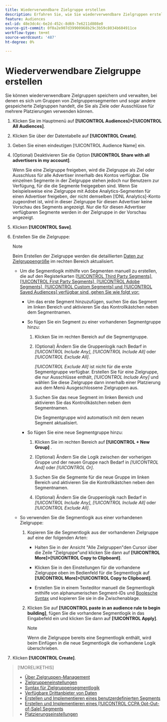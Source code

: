 ```yaml
---
title: Wiederverwendbare Zielgruppe erstellen
description: Erfahren Sie, wie Sie wiederverwendbare Zielgruppen erstellen, die aus Zielgruppensegmenten und anderen gespeicherten Zielgruppen bestehen.
feature: Audiences
exl-id: 48e3dc4c-6e2d-452c-8d69-7e6211d808e0
source-git-commit: 0f0a2e907d39900968b29c3b59c8034b604911ce
workflow-type: tm+mt
source-wordcount: '487'
ht-degree: 0%

---
```


# Wiederverwendbare Zielgruppe erstellen

<!-- "Saved audience" is used in UI (where?), but "saved" is a state, not a type. "Reusable audience" sounds better in a description. "Audience template" isn't right, either, since it implies you can edit it on the fly to create a new, different audience. Some other term? -->

Sie können wiederverwendbare Zielgruppen speichern und verwalten, bei denen es sich um Gruppen von Zielgruppensegmenten und sogar andere gespeicherte Zielgruppen handelt, die Sie als Ziele oder Ausschlüsse für mehrere Platzierungen verwenden können.

1. Klicken Sie im Hauptmenü auf **[!UICONTROL Audiences]>[!UICONTROL All Audiences]**.

1. Klicken Sie über der Datentabelle auf **[!UICONTROL Create]**.

1. Geben Sie einen eindeutigen [!UICONTROL Audience Name] ein.

1. (Optional) Deaktivieren Sie die Option **[!UICONTROL Share with all advertisers in my account]**.

   Wenn Sie eine Zielgruppe freigeben, wird die Zielgruppe als Ziel oder Ausschluss für alle Advertiser innerhalb des Kontos verfügbar. Die einzelnen Segmente in der Zielgruppe stehen jedoch nur Benutzern zur Verfügung, für die die Segmente freigegeben sind. Wenn Sie beispielsweise eine Zielgruppe mit Adobe Analytics-Segmenten für einen Advertiser freigeben, der nicht demselben [!DNL Analytics]-Konto zugeordnet ist, wird in dieser Zielgruppe für diesen Advertiser keine Vorschau des Segments angezeigt. Nur die für diesen Advertiser verfügbaren Segmente werden in der Zielgruppe in der Vorschau angezeigt.

1. Klicken **[!UICONTROL Save]**.

1. Erstellen Sie die Zielgruppe:

   >[!NOTE]
   >
   >Beim Erstellen der Zielgruppe werden die detaillierten [Daten zur Zielgruppengröße](audience-about.md) im rechten Bereich aktualisiert.

   * Um die Segmentlogik mithilfe von Segmenten manuell zu erstellen, die auf den Registerkarten [[!UICONTROL Third Party Segments], [!UICONTROL First Party Segments], [!UICONTROL Adobe Segments], [!UICONTROL Custom Segments] und [!UICONTROL Saved Audiences] verfügbar sind, gehen Sie wie folgt vor:](audience-settings.md)

      * Um das erste Segment hinzuzufügen, suchen Sie das Segment im linken Bereich und aktivieren Sie das Kontrollkästchen neben dem Segmentnamen.

      * So fügen Sie ein Segment zu einer vorhandenen Segmentgruppe hinzu:

         1. Klicken Sie im rechten Bereich auf die Segmentgruppe.

         1. (Optional) Ändern Sie die Gruppenlogik nach Bedarf in *[!UICONTROL Include Any]*, *[!UICONTROL Include All]* oder *[!UICONTROL Exclude All]*.

            *[!UICONTROL Exclude All]* ist nicht für die erste Segmentgruppe verfügbar. Erstellen Sie für eine Zielgruppe, die nur Ausschlüsse enthält, *[!UICONTROL Include Any]* und wählen Sie diese Zielgruppe dann innerhalb einer Platzierung aus dem Menü Ausgeschlossene Zielgruppen aus.

         1. Suchen Sie das neue Segment im linken Bereich und aktivieren Sie das Kontrollkästchen neben dem Segmentnamen.

            Die Segmentgruppe wird automatisch mit dem neuen Segment aktualisiert.
      * So fügen Sie eine neue Segmentgruppe hinzu:

         1. Klicken Sie im rechten Bereich auf **[!UICONTROL + New Group]** .

         1. (Optional) Ändern Sie die Logik zwischen der vorherigen Gruppe und der neuen Gruppe nach Bedarf in *[!UICONTROL And]* oder *[!UICONTROL Or]*.

         1. Suchen Sie die Segmente für die neue Gruppe im linken Bereich und aktivieren Sie die Kontrollkästchen neben den Segmentnamen.

         1. (Optional) Ändern Sie die Gruppenlogik nach Bedarf in *[!UICONTROL Include Any]*, *[!UICONTROL Include All]* oder *[!UICONTROL Exclude All]*.
   * So verwenden Sie die Segmentlogik aus einer vorhandenen Zielgruppe:

      1. Kopieren Sie die Segmentlogik aus der vorhandenen Zielgruppe auf eine der folgenden Arten:

         * Halten Sie in der Ansicht &quot;Alle Zielgruppen&quot;den Cursor über die Zeile &quot;Zielgruppe&quot;und klicken Sie dann auf **[!UICONTROL More]>[!UICONTROL Copy to Clipboard]**.

         * Klicken Sie in den Einstellungen für die vorhandene Zielgruppe oben im Bedienfeld für die Segmentlogik auf **[!UICONTROL More]>[!UICONTROL Copy to Clipboard]**.

         * Erstellen Sie in einem Texteditor manuell die Segmentlogik mithilfe von alphanumerischen Segment-IDs und [Boolesche Syntax](audience-segment-logic-syntax.md) und kopieren Sie sie in die Zwischenablage.
      1. Klicken Sie auf **[!UICONTROL paste in an audience rule to begin building]**, fügen Sie die vorhandene Segmentlogik in das Eingabefeld ein und klicken Sie dann auf **[!UICONTROL Apply]**.

         >[!NOTE]
         >
         >Wenn die Zielgruppe bereits eine Segmentlogik enthält, wird beim Einfügen in die neue Segmentlogik die vorhandene Logik überschrieben.




1. Klicken **[!UICONTROL Create]**.

>[!MORELIKETHIS]
>
>* [Über Zielgruppen-Management](audience-about.md)
>* [Zielgruppeneinstellungen](audience-settings.md)
>* [Syntax für Zielgruppensegmentlogik](audience-segment-logic-syntax.md)
>* [Verfügbare Drittanbieter von Daten](third-party-data-providers.md)
>* [Erstellen und Implementieren eines benutzerdefinierten Segments](custom-segment-create.md)
>* [Erstellen und Implementieren eines  [!UICONTROL CCPA Opt-Out-of-Sale] Segments](ccpa-opt-out-segment-create.md)
>* [Platzierungseinstellungen](/help/dsp/campaign-management/placements/placement-settings.md)

